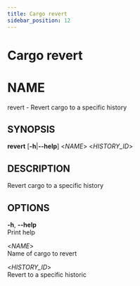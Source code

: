 ```yaml
---
title: Cargo revert
sidebar_position: 12
---
```


# Cargo revert

# NAME

revert - Revert cargo to a specific history

## SYNOPSIS

**revert** \[**-h**\|**--help**\] \<*NAME*\> \<*HISTORY_ID*\>

## DESCRIPTION

Revert cargo to a specific history

## OPTIONS

**-h**, **--help**  
Print help

\<*NAME*\>  
Name of cargo to revert

\<*HISTORY_ID*\>  
Revert to a specific historic
